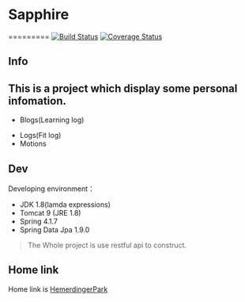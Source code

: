 # Sapphire
=========
[![Build Status](https://travis-ci.org/ec-league/Sapphire.svg?branch=master)](https://travis-ci.org/ec-league/Sapphire)
[![Coverage Status](https://coveralls.io/repos/github/ec-league/Sapphire/badge.svg?branch=master)](https://coveralls.io/github/ec-league/Sapphire?branch=master)

## Info
This is a project which display some personal infomation.
---
* Blogs(Learning log)
- Logs(Fit log)
- Motions
## Dev
Developing environment：
* JDK 1.8(lamda expressions)
* Tomcat 9 (JRE 1.8)
* Spring 4.1.7
* Spring Data Jpa 1.9.0

> The Whole project is use restful api to construct. 

## Home link
Home link is [HemerdingerPark](http://www.heimerdingerpark.com:8100)

